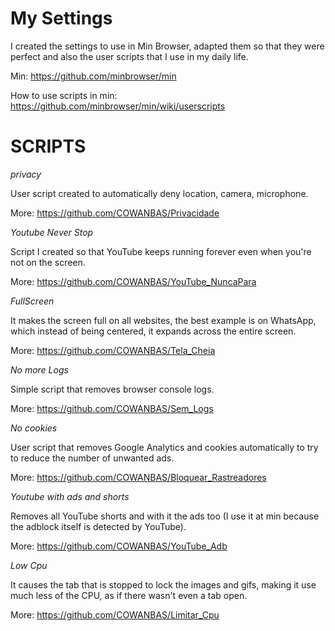 # My Settings
I created the settings to use in Min Browser, adapted them so that they were perfect and also the user scripts that I use in my daily life.

Min: https://github.com/minbrowser/min

How to use scripts in min: https://github.com/minbrowser/min/wiki/userscripts

# SCRIPTS

*privacy*

User script created to automatically deny location, camera, microphone.

More: https://github.com/COWANBAS/Privacidade

*Youtube Never Stop*

Script I created so that YouTube keeps running forever even when you're not on the screen.

More: https://github.com/COWANBAS/YouTube_NuncaPara


*FullScreen*

It makes the screen full on all websites, the best example is on WhatsApp, which instead of being centered, it expands across the entire screen.

More: https://github.com/COWANBAS/Tela_Cheia

*No more Logs*

Simple script that removes browser console logs.

More: https://github.com/COWANBAS/Sem_Logs

*No cookies*

User script that removes Google Analytics and cookies automatically to try to reduce the number of unwanted ads.

More: https://github.com/COWANBAS/Bloquear_Rastreadores

*Youtube with ads and shorts*

Removes all YouTube shorts and with it the ads too (I use it at min because the adblock itself is detected by YouTube).

More: https://github.com/COWANBAS/YouTube_Adb

*Low Cpu*

It causes the tab that is stopped to lock the images and gifs, making it use much less of the CPU, as if there wasn't even a tab open.

More: https://github.com/COWANBAS/Limitar_Cpu
